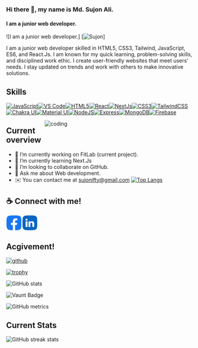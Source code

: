 ### Hi there 👋, my name is Md. Sujon Ali.
#### I am a junior web developer.
![I am a junior web developer.]
[<img src='https://i.ibb.co/x6dfNRc/Frontend-developer.png' alt='Sujon'>]

I am a junior web developer skilled in HTML5, CSS3, Tailwind, JavaScript, ES6, and React.Js. I am known for my quick learning, problem-solving skills, and disciplined work ethic. I create user-friendly websites that meet users' needs. I stay updated on trends and work with others to make innovative solutions.

## Skills
<p align="left">
<a href="https://developer.mozilla.org/en-US/docs/Web/JavaScript" target="_blank" rel="noreferrer"><img src="https://raw.githubusercontent.com/danielcranney/readme-generator/main/public/icons/skills/javascript-colored.svg" width="36" height="36" alt="JavaScript" /></a><a href="https://code.visualstudio.com/" target="_blank" rel="noreferrer"><img src="https://raw.githubusercontent.com/danielcranney/readme-generator/main/public/icons/skills/visualstudiocode.svg" width="36" height="36" alt="VS Code" /></a><a href="https://developer.mozilla.org/en-US/docs/Glossary/HTML5" target="_blank" rel="noreferrer"><img src="https://raw.githubusercontent.com/danielcranney/readme-generator/main/public/icons/skills/html5-colored.svg" width="36" height="36" alt="HTML5" /></a><a href="https://reactjs.org/" target="_blank" rel="noreferrer"><img src="https://raw.githubusercontent.com/danielcranney/readme-generator/main/public/icons/skills/react-colored.svg" width="36" height="36" alt="React" /></a><a href="https://nextjs.org/docs" target="_blank" rel="noreferrer"><img src="https://raw.githubusercontent.com/danielcranney/readme-generator/main/public/icons/skills/nextjs-colored.svg" width="36" height="36" alt="NextJs" /></a><a href="https://www.w3.org/TR/CSS/#css" target="_blank" rel="noreferrer"><img src="https://raw.githubusercontent.com/danielcranney/readme-generator/main/public/icons/skills/css3-colored.svg" width="36" height="36" alt="CSS3" /></a><a href="https://tailwindcss.com/" target="_blank" rel="noreferrer"><img src="https://raw.githubusercontent.com/danielcranney/readme-generator/main/public/icons/skills/tailwindcss-colored.svg" width="36" height="36" alt="TailwindCSS" /></a><a href="https://chakra-ui.com/" target="_blank" rel="noreferrer"><img src="https://raw.githubusercontent.com/danielcranney/readme-generator/main/public/icons/skills/chakra-colored.svg" width="36" height="36" alt="Chakra UI" /></a><a href="https://mui.com/" target="_blank" rel="noreferrer"><img src="https://raw.githubusercontent.com/danielcranney/readme-generator/main/public/icons/skills/materialui-colored.svg" width="36" height="36" alt="Material UI" /></a><a href="https://nodejs.org/en/" target="_blank" rel="noreferrer"><img src="https://raw.githubusercontent.com/danielcranney/readme-generator/main/public/icons/skills/nodejs-colored.svg" width="36" height="36" alt="NodeJS" /></a><a href="https://expressjs.com/" target="_blank" rel="noreferrer"><img src="https://raw.githubusercontent.com/danielcranney/readme-generator/main/public/icons/skills/express-colored.svg" width="36" height="36" alt="Express" /></a><a href="https://www.mongodb.com/" target="_blank" rel="noreferrer"><img src="https://raw.githubusercontent.com/danielcranney/readme-generator/main/public/icons/skills/mongodb-colored.svg" width="36" height="36" alt="MongoDB" /></a><a href="https://firebase.google.com/" target="_blank" rel="noreferrer"><img src="https://raw.githubusercontent.com/danielcranney/readme-generator/main/public/icons/skills/firebase-colored.svg" width="36" height="36" alt="Firebase" /></a>
</p>

<img align="right" alt="coding" width="400" src="https://user-images.githubusercontent.com/55389276/140866485-8fb1c876-9a8f-4d6a-98dc-08c4981eaf70.gif">

## Current overview
- 🔭 I’m currently working on FitLab (current project). 
- 🌱 I’m currently learning Next.Js 
- 👯 I’m looking to collaborate on GitHub. 
- 💬 Ask me about Web development.
- ✉️  You can contact me at [sujonifty@gmail.com](mailto:sujonifty@gmail.com)
[![Top Langs](https://github-readme-stats.vercel.app/api/top-langs/?username=sujonifty)](https://github.com/anuraghazra/github-readme-stats)

## ☕ Connect with me!
[<img src='https://github.com/shovoalways/shovoalways/blob/main/img/facebook.png?raw=true' alt='facebook' height='40'>](https://www.facebook.com/sujonifty.2825)   [<img src='https://github.com/shovoalways/shovoalways/blob/main/img/linkedin.png?raw=true' alt='linkedin' height='40'>](https://www.linkedin.com/in/sujonifty/)  

## Acgivement!
[<img src='https://cdn.jsdelivr.net/npm/simple-icons@3.0.1/icons/github.svg' alt='github' height='40'>](https://github.com/sujonifty)  

[![trophy](https://github-profile-trophy.vercel.app/?username=sujonifty)](https://github.com/ryo-ma/github-profile-trophy)


![GitHub stats](https://github-readme-stats.vercel.app/api?username=sujonifty&show_icons=true&count_private=true)  

![Vaunt Badge](https://api.vaunt.dev/v1/github/entities/sujonifty/contributions?format=svg&private=true)  

![GitHub metrics](https://metrics.lecoq.io/sujonifty)  
## Current Stats
![GitHub streak stats](https://streak-stats.demolab.com/?user=sujonifty)  

